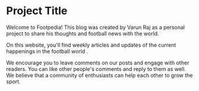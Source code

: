 
# Project Title
Welcome to Footpedia! This blog was created by Varun Raj as a personal project to share his thoughts and football news with the world.

On this website, you'll find weekly articles and updates of the current happenings in the football world .



We encourage you to leave comments on our posts and engage with other readers.
You can like other people's comments and reply to them as well. 
We believe that a community of enthusiasts can help each other to grow the sport.